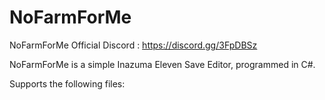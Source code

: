 # NoFarmForMe

NoFarmForMe Official Discord : https://discord.gg/3FpDBSz

NoFarmForMe is a simple Inazuma Eleven Save Editor, programmed in C#.

Supports the following files:
